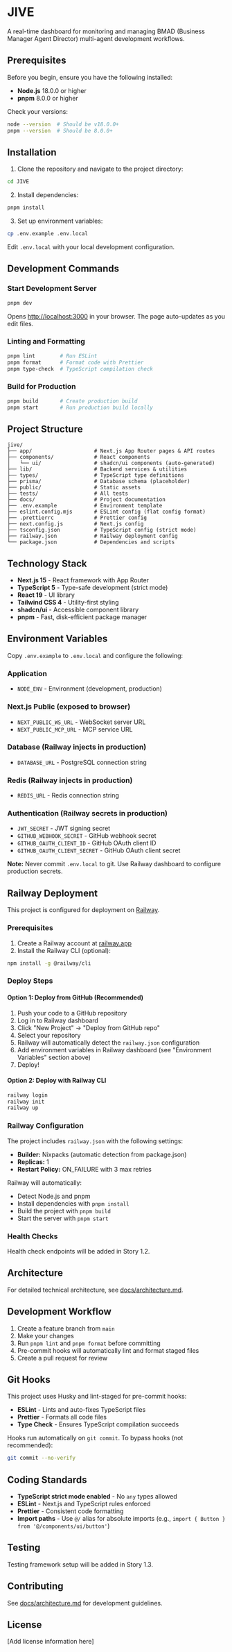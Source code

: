 # JIVE

A real-time dashboard for monitoring and managing BMAD (Business Manager Agent Director) multi-agent development workflows.

## Prerequisites

Before you begin, ensure you have the following installed:

- **Node.js** 18.0.0 or higher
- **pnpm** 8.0.0 or higher

Check your versions:

```bash
node --version  # Should be v18.0.0+
pnpm --version  # Should be 8.0.0+
```

## Installation

1. Clone the repository and navigate to the project directory:

```bash
cd JIVE
```

2. Install dependencies:

```bash
pnpm install
```

3. Set up environment variables:

```bash
cp .env.example .env.local
```

Edit `.env.local` with your local development configuration.

## Development Commands

### Start Development Server

```bash
pnpm dev
```

Opens [http://localhost:3000](http://localhost:3000) in your browser. The page auto-updates as you edit files.

### Linting and Formatting

```bash
pnpm lint        # Run ESLint
pnpm format      # Format code with Prettier
pnpm type-check  # TypeScript compilation check
```

### Build for Production

```bash
pnpm build       # Create production build
pnpm start       # Run production build locally
```

## Project Structure

```
jive/
├── app/                    # Next.js App Router pages & API routes
├── components/             # React components
│   └── ui/                 # shadcn/ui components (auto-generated)
├── lib/                    # Backend services & utilities
├── types/                  # TypeScript type definitions
├── prisma/                 # Database schema (placeholder)
├── public/                 # Static assets
├── tests/                  # All tests
├── docs/                   # Project documentation
├── .env.example            # Environment template
├── eslint.config.mjs       # ESLint config (flat config format)
├── .prettierrc             # Prettier config
├── next.config.js          # Next.js config
├── tsconfig.json           # TypeScript config (strict mode)
├── railway.json            # Railway deployment config
└── package.json            # Dependencies and scripts
```

## Technology Stack

- **Next.js 15** - React framework with App Router
- **TypeScript 5** - Type-safe development (strict mode)
- **React 19** - UI library
- **Tailwind CSS 4** - Utility-first styling
- **shadcn/ui** - Accessible component library
- **pnpm** - Fast, disk-efficient package manager

## Environment Variables

Copy `.env.example` to `.env.local` and configure the following:

### Application

- `NODE_ENV` - Environment (development, production)

### Next.js Public (exposed to browser)

- `NEXT_PUBLIC_WS_URL` - WebSocket server URL
- `NEXT_PUBLIC_MCP_URL` - MCP service URL

### Database (Railway injects in production)

- `DATABASE_URL` - PostgreSQL connection string

### Redis (Railway injects in production)

- `REDIS_URL` - Redis connection string

### Authentication (Railway secrets in production)

- `JWT_SECRET` - JWT signing secret
- `GITHUB_WEBHOOK_SECRET` - GitHub webhook secret
- `GITHUB_OAUTH_CLIENT_ID` - GitHub OAuth client ID
- `GITHUB_OAUTH_CLIENT_SECRET` - GitHub OAuth client secret

**Note:** Never commit `.env.local` to git. Use Railway dashboard to configure production secrets.

## Railway Deployment

This project is configured for deployment on [Railway](https://railway.app/).

### Prerequisites

1. Create a Railway account at [railway.app](https://railway.app/)
2. Install the Railway CLI (optional):

```bash
npm install -g @railway/cli
```

### Deploy Steps

#### Option 1: Deploy from GitHub (Recommended)

1. Push your code to a GitHub repository
2. Log in to Railway dashboard
3. Click "New Project" → "Deploy from GitHub repo"
4. Select your repository
5. Railway will automatically detect the `railway.json` configuration
6. Add environment variables in Railway dashboard (see "Environment Variables" section above)
7. Deploy!

#### Option 2: Deploy with Railway CLI

```bash
railway login
railway init
railway up
```

### Railway Configuration

The project includes `railway.json` with the following settings:

- **Builder:** Nixpacks (automatic detection from package.json)
- **Replicas:** 1
- **Restart Policy:** ON_FAILURE with 3 max retries

Railway will automatically:

- Detect Node.js and pnpm
- Install dependencies with `pnpm install`
- Build the project with `pnpm build`
- Start the server with `pnpm start`

### Health Checks

Health check endpoints will be added in Story 1.2.

## Architecture

For detailed technical architecture, see [docs/architecture.md](docs/architecture.md).

## Development Workflow

1. Create a feature branch from `main`
2. Make your changes
3. Run `pnpm lint` and `pnpm format` before committing
4. Pre-commit hooks will automatically lint and format staged files
5. Create a pull request for review

## Git Hooks

This project uses Husky and lint-staged for pre-commit hooks:

- **ESLint** - Lints and auto-fixes TypeScript files
- **Prettier** - Formats all code files
- **Type Check** - Ensures TypeScript compilation succeeds

Hooks run automatically on `git commit`. To bypass hooks (not recommended):

```bash
git commit --no-verify
```

## Coding Standards

- **TypeScript strict mode enabled** - No `any` types allowed
- **ESLint** - Next.js and TypeScript rules enforced
- **Prettier** - Consistent code formatting
- **Import paths** - Use `@/` alias for absolute imports (e.g., `import { Button } from '@/components/ui/button'`)

## Testing

Testing framework setup will be added in Story 1.3.

## Contributing

See [docs/architecture.md](docs/architecture.md) for development guidelines.

## License

[Add license information here]
